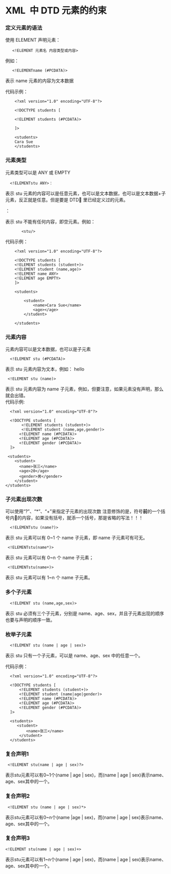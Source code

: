 # XML  中 DTD 元素的约束

### 定义元素的语法

使用 ELEMENT 声明元素：

       <!ELEMENT 元素名 内容类型或内容>  

例如：

       <!ELEMENTname (#PCDATA)>  

表示 name 元素的内容为文本数据

代码示例：

        <?xml version="1.0" encoding="UTF-8"?>  

        <!DOCTYPE students [  

        <!ELEMENT students (#PCDATA)>  

        ]>  

        <students>
        Cara Sue  
        </students>  

### 元素类型

元素类型可以是 ANY 或 EMPTY

      <!ELEMENTstu ANY>：  

表示 stu 元素的内容可以是任意元素，也可以是文本数据，也可以是文本数据+子元素，反正就是任意。但是要是 DTD 里已经定义过的元素。

 <!ELEMENTstu EMPTY>：

表示 stu 不能有任何内容，即空元素。例如：

           <stu/>  

代码示例：

        <?xml version="1.0" encoding="UTF-8"?>

        <!DOCTYPE students [
        <!ELEMENT students (student+)>
        <!ELEMENT student (name,age)>
        <!ELEMENT name ANY>
        <!ELEMENT age EMPTY>
        ]>

        <students>

            <student>
                <name>Cara Sue</name>
                <age></age>
            </student>

        </students>

### 元素内容

元素内容可以是文本数据，也可以是子元素

      <!ELEMENT stu (#PCDATA)>  

表示 stu 元素内容为文本，例如： <stu>hello</stu>

     <!ELEMENT stu (name)>

表示 stu 元素内容为 name 子元素，例如<stu><name></name><stu>，但要注意，如果<name>元素没有声明，那么就会出错。  
代码示例:

      <?xml version="1.0" encoding="UTF-8"?>

      <!DOCTYPE students [
           <!ELEMENT students (student+)>
           <!ELEMENT student (name,age,gender)>
          <!ELEMENT name (#PCDATA)>
          <!ELEMENT age (#PCDATA)>
          <!ELEMENT gender (#PCDATA)>
      ]>

     <students>
        <student>
          <name>张三</name>
          <age>20</age>
          <gender>男</gender>
        </student>
    </students>  

### 子元素出现次数

可以使用“?”、“\*”、“+”来指定子元素的出现次数
注意修饰的是，符号**前**的一个括号内的内容，如果没有括号，就添一个括号，那是省略的写法！！！

      <!ELEMENTstu (name?)>

表示 stu 元素可以有 0~1 个 name 子元素，即 name 子元素可有可无。

     <!ELEMENTstu(name*)>

表示 stu 元素可以有 0~n 个 name 子元素；

     <!ELEMENTstu(name+)>  

表示 stu 元素可以有 1~n 个 name 子元素。

### 多个子元素

      <!ELEMENT stu (name,age,sex)>  

表示 stu 必须有三个子元素，分别是 name、age、sex，并且子元素出现的顺序也要与声明的顺序一致。

### 枚举子元素

      <!ELEMENT stu (name | age | sex)>  

表示 stu 只有一个子元素，可以是 name、age、sex 中的任意一个。

代码示例：

      <?xml version="1.0" encoding="UTF-8"?>  

      <!DOCTYPE students [  
          <!ELEMENT students (student+)>
          <!ELEMENT student (name|age|gender)>
          <!ELEMENT name (#PCDATA)>
          <!ELEMENT age (#PCDATA)>
          <!ELEMENT gender (#PCDATA)>
      ]>  

      <students>
         <student>
             <name>张三</name>
          </student>
      </students>

### 复合声明1  

     <!ELEMENT stu(name | age | sex)?>  

表示stu元素可以有0~1个(name | age | sex)，而(name | age | sex)表示name、age、sex其中的一个。  

### 复合声明2  

     <!ELEMENT stu (name | age | sex)*>  
    
表示stu元素可以有0~n个(name |age | sex)，而(name | age | sex)表示name、age、sex其中的一个。  

### 复合声明3  

    <!ELEMENT stu(name | age | sex)+>  

表示stu元素可以有1~n个(name | age | sex)，而(name | age | sex)表示name、age、sex其中的一个。

